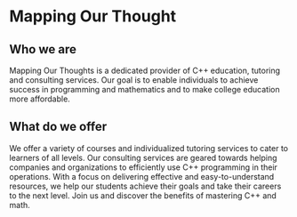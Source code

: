 # Mapping Our Thought

## Who we are
Mapping Our Thoughts is a dedicated provider of C++ education, tutoring and 
consulting services. Our goal is to enable individuals to achieve success in 
programming and mathematics and to make college education more affordable.

## What do we offer
We offer a variety of courses and individualized tutoring services to cater 
to learners of all levels. Our consulting services are geared towards 
helping companies and organizations to efficiently use C++ programming 
in their operations. With a focus on delivering effective and easy-to-understand 
resources, we help our students achieve their goals and take their careers 
to the next level. Join us and discover the benefits of mastering C++ and 
math.
